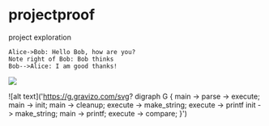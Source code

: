 # projectproof
project exploration

```sequence
Alice->Bob: Hello Bob, how are you?
Note right of Bob: Bob thinks
Bob-->Alice: I am good thanks!
```

<img src='https://g.gravizo.com/svg?
 digraph G {
   main -> parse -> execute;
   main -> init;
   main -> cleanup;
   execute -> make_string;
   execute -> printf
   init -> make_string;
   main -> printf;
   execute -> compare;
 }
'/>

![alt text]('https://g.gravizo.com/svg?
 digraph G {
   main -> parse -> execute;
   main -> init;
   main -> cleanup;
   execute -> make_string;
   execute -> printf
   init -> make_string;
   main -> printf;
   execute -> compare;
 }')
 

